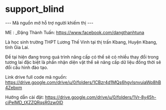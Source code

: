 # support_blind
--- Mã nguồn mở hỗ trợ người khiếm thị ---

ME :
_Đặng Thành Tuấn: https://www.facebook.com/dangthanhtuna

Là học sinh trường THPT Lương Thế Vinh tại thị trấn Kbang, Huyện Kbang, tỉnh Gia Lai.

Đề tại hiện đang trong quá trình nâng cấp có thể sẽ có nhiều thay đổi trong tương lai đặc biệt là phần nhận diện vật thể sẽ nâng cấp dữ liệu đồng thời sẽ đổi cấu hình đào tạo.


Link drive full code mã nguồn: https://drive.google.com/drive/u/0/folders/1CBzr4d1MQs6hgvlsnvuiaWp8hB4Zebxm

Hướng dẫn cài đặt: https://drive.google.com/drive/u/0/folders/1Vr-8y45h-ciPelMD_tXZZQRqsR0zw0ID


